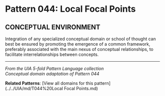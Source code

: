 # Pattern 044: Local Focal Points

## CONCEPTUAL ENVIRONMENT

Integration of any specialized conceptual domain or school of thought can best be ensured by promoting the emergence of a common framework, preferably associated with the main nexus of conceptual relationships, to facilitate interrelationships between concepts.

---

*From the UIA 5-fold Pattern Language collection*  
*Conceptual domain adaptation of Pattern 044*

**Related Patterns**: [View all domains for this pattern](../../UIA/md/T044%20Local Focal Points.md)
